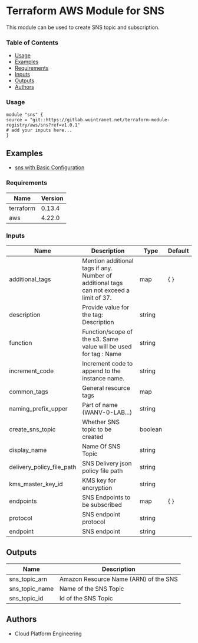 # **Terraform AWS Module for SNS**
This module can be used to create SNS topic and subscription.

### **Table of Contents**

- [Usage](#usage)
- [Examples](#examples)
- [Requirements](#requirements)
- [Inputs](#inputs)
- [Outputs](#outputs)
- [Authors](#authors)

### **Usage**
```
module "sns" {
source = "git::https://gitlab.wuintranet.net/terraform-module-registry/aws/sns?ref=v1.0.1"
# add your inputs here...
}
```

## Examples

- [sns with Basic Configuration](examples/basic-configuration/)


### **Requirements**

| Name | Version |
| ------ | ------| 
| terraform | 0.13.4 | 
| aws       | 4.22.0 |

### **Inputs**

| Name | Description |Type| Default|
| ----- | ----- | ------ |----- | 
| additional_tags                | Mention additional tags if any. Number of additional tags can not exceed a limit of 37.  | map          | { }     |
| description                    | Provide value for the tag: Description                                                   | string       |         |
| function                       | Function/scope of the s3. Same value will be used for tag : Name                         | string       |         |
| increment_code                 | Increment code to append to the instance name.                                           | string       |         |
| common_tags                    | General resource tags                                                                    | map          |         |
| naming_prefix_upper            | Part of name (WANV-0-LAB...)                                                             | string       |         |
| create_sns_topic               | Whether SNS topic to be created                                                          | boolean      |         |
| display_name                   | Name Of SNS Topic                                                                        | string       |         |
| delivery_policy_file_path      | SNS Delivery json policy file path                                                       | string       |         |
| kms_master_key_id              | KMS key for encryption                                                                   | string       |         |
| endpoints                      | SNS Endpoints to be subscribed                                                           | map          |  { }    |
| protocol                       | SNS endpoint protocol                                                                    | string       |         |
| endpoint                       | SNS endpoint                                                                             | string       |         |


## Outputs

| Name        | Description                              |
| ----------- | ---------------------------------------- |
| sns_topic_arn  | Amazon Resource Name (ARN) of the SNS |
| sns_topic_name | Name of the SNS Topic                 |   
| sns_topic_id   | Id of the SNS Topic                   | 

## Authors

- Cloud Platform Engineering
